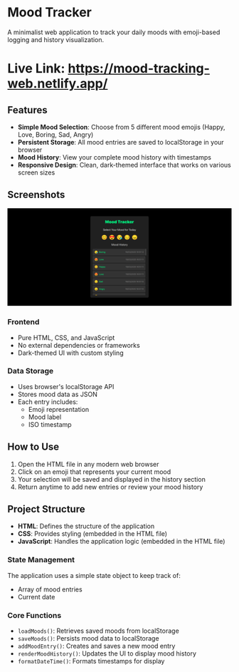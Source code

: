 # Mood Tracker

A minimalist web application to track your daily moods with emoji-based logging and history visualization.

# Live Link: https://mood-tracking-web.netlify.app/
## Features

- **Simple Mood Selection**: Choose from 5 different mood emojis (Happy, Love, Boring, Sad, Angry)
- **Persistent Storage**: All mood entries are saved to localStorage in your browser
- **Mood History**: View your complete mood history with timestamps
- **Responsive Design**: Clean, dark-themed interface that works on various screen sizes

## Screenshots

![Project Screenshot](./ss1.png)

### Frontend

- Pure HTML, CSS, and JavaScript
- No external dependencies or frameworks
- Dark-themed UI with custom styling

### Data Storage

- Uses browser's localStorage API
- Stores mood data as JSON
- Each entry includes:
  - Emoji representation
  - Mood label
  - ISO timestamp

## How to Use

1. Open the HTML file in any modern web browser
2. Click on an emoji that represents your current mood
3. Your selection will be saved and displayed in the history section
4. Return anytime to add new entries or review your mood history

## Project Structure

- **HTML**: Defines the structure of the application
- **CSS**: Provides styling (embedded in the HTML file)
- **JavaScript**: Handles the application logic (embedded in the HTML file)

### State Management

The application uses a simple state object to keep track of:
- Array of mood entries
- Current date

### Core Functions

- `loadMoods()`: Retrieves saved moods from localStorage
- `saveMoods()`: Persists mood data to localStorage
- `addMoodEntry()`: Creates and saves a new mood entry
- `renderMoodHistory()`: Updates the UI to display mood history
- `formatDateTime()`: Formats timestamps for display
